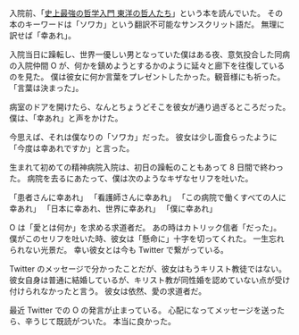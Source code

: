 入院前、「[史上最強の哲学入門 東洋の哲人たち](https://www.amazon.co.jp/%E5%8F%B2%E4%B8%8A%E6%9C%80%E5%BC%B7%E3%81%AE%E5%93%B2%E5%AD%A6%E5%85%A5%E9%96%80-%E6%9D%B1%E6%B4%8B%E3%81%AE%E5%93%B2%E4%BA%BA%E3%81%9F%E3%81%A1-%E6%B2%B3%E5%87%BA%E6%96%87%E5%BA%AB-%E9%A3%B2%E8%8C%B6-ebook/dp/B01MFARX1A/)」という本を読んでいた。
その本のキーワードは「ソワカ」という翻訳不可能なサンスクリット語だ。
無理に訳せば「幸あれ」。

入院当日に躁転し、世界一優しい男となっていた僕はある夜、意気投合した同病の入院仲間 O が、何かを鎮めようとするかのように延々と廊下を往復しているのを見た。
僕は彼女に何か言葉をプレゼントしたかった。観音様にも祈った。「言葉は決まった」。

病室のドアを開けたら、なんとちょうどそこを彼女が通り過ぎるところだった。
僕は、「幸あれ」と声をかけた。

今思えば、それは僕なりの「ソワカ」だった。
彼女は少し面食らったように「今度は幸あれですか」と言った。

生まれて初めての精神病院入院は、初日の躁転のこともあって 8 日間で終わった。
病院を去るにあたって、僕は次のようなキザなセリフを吐いた。

「患者さんに幸あれ」
「看護師さんに幸あれ」
「この病院で働くすべての人に幸あれ」
「日本に幸あれ、世界に幸あれ」
「僕に幸あれ」

O は「愛とは何か」を求める求道者だ。
あの時はカトリック信者「だった」。
僕がこのセリフを吐いた時、彼女は「懸命に」十字を切ってくれた。
一生忘れられない光景だ。
幸い彼女とは今も Twitter で繋がっている。

Twitter のメッセージで分かったことだが、彼女はもうキリスト教徒ではない。
彼女自身は普通に結婚しているが、キリスト教が同性婚を認めていない点が受け付けられなかったと言う。
彼女は依然、愛の求道者だ。

最近 Twitter での O の発言が止まっている。
心配になってメッセージを送ったら、辛うじて既読がついた。
本当に良かった。
